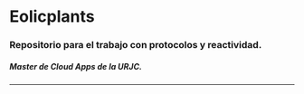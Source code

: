 # Eolicplants

### Repositorio para el trabajo con protocolos y reactividad.

##### Master de Cloud Apps de la URJC.
___
